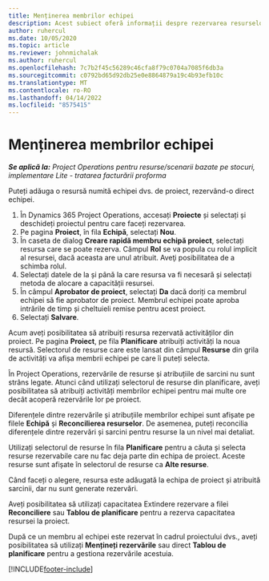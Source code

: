 ```yaml
---
title: Menținerea membrilor echipei
description: Acest subiect oferă informații despre rezervarea resurselor numite pentru echipe de proiect și atribuirea lor către activități.
author: ruhercul
ms.date: 10/05/2020
ms.topic: article
ms.reviewer: johnmichalak
ms.author: ruhercul
ms.openlocfilehash: 7c7b2f45c56289c46cfa8f79c0704a7085f6db3a
ms.sourcegitcommit: c0792bd65d92db25e0e8864879a19c4b93efb10c
ms.translationtype: MT
ms.contentlocale: ro-RO
ms.lasthandoff: 04/14/2022
ms.locfileid: "8575415"
---
```

# <a name="maintain-team-members"></a>Menținerea membrilor echipei

_**Se aplică la:** Project Operations pentru resurse/scenarii bazate pe stocuri, implementare Lite - tratarea facturării proforma_

Puteți adăuga o resursă numită echipei dvs. de proiect, rezervând-o direct echipei.

1. În Dynamics 365 Project Operations, accesați **Proiecte** și selectați și deschideți proiectul pentru care faceți rezervarea.
2. Pe pagina **Proiect**, în fila **Echipă**, selectați **Nou**. 
3. În caseta de dialog **Creare rapidă membru echipă proiect**, selectați resursa care se poate rezerva. Câmpul **Rol** se va popula cu rolul implicit al resursei, dacă aceasta are unul atribuit. Aveţi posibilitatea de a schimba rolul. 
4. Selectați datele de la și până la care resursa va fi necesară și selectați metoda de alocare a capacității resursei. 
5. În câmpul **Aprobator de proiect**, selectați **Da** dacă doriți ca membrul echipei să fie aprobator de proiect. Membrul echipei poate aproba intrările de timp și cheltuieli remise pentru acest proiect. 
6. Selectați **Salvare**.

Acum aveți posibilitatea să atribuiți resursa rezervată activităților din proiect. Pe pagina **Proiect**, pe fila **Planificare** atribuiți activități la noua resursă. Selectorul de resurse care este lansat din câmpul **Resurse** din grila de activități va afișa membrii echipei pe care îi puteți selecta.


În Project Operations, rezervările de resurse și atribuțiile de sarcini nu sunt strâns legate. Atunci când utilizați selectorul de resurse din planificare, aveți posibilitatea să atribuiți activități membrilor echipei pentru mai multe ore decât acoperă rezervările lor pe proiect.

Diferențele dintre rezervările și atribuțiile membrilor echipei sunt afișate pe filele **Echipă** și **Reconcilierea resurselor**. De asemenea, puteți reconcilia diferențele dintre rezervări și sarcini pentru resurse la un nivel mai detaliat.

Utilizați selectorul de resurse în fila **Planificare** pentru a căuta și selecta resurse rezervabile care nu fac deja parte din echipa de proiect. Aceste resurse sunt afișate în selectorul de resurse ca **Alte resurse**.

Când faceți o alegere, resursa este adăugată la echipa de proiect și atribuită sarcinii, dar nu sunt generate rezervări.

Aveți posibilitatea să utilizați capacitatea Extindere rezervare a filei **Reconciliere** sau **Tablou de planificare** pentru a rezerva capacitatea resursei la proiect.

După ce un membru al echipei este rezervat în cadrul proiectului dvs., aveți posibilitatea să utilizați **Mențineți rezervările** sau direct **Tablou de planificare** pentru a gestiona rezervările acestuia.


[!INCLUDE[footer-include](../includes/footer-banner.md)]